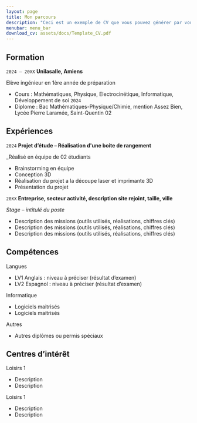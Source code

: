 ```yaml
---
layout: page
title: Mon parcours
description: "Ceci est un exemple de CV que vous pouvez générer par vous-même"
menubar: menu_bar
download_cv: assets/docs/Template_CV.pdf
---
```


## Formation 

`2024 – 20XX`
**Unilasalle, Amiens**

Elève ingénieur en 1ère année de préparation
* Cours : Mathématiques, Physique, Electrocinétique, Informatique, Développement de soi
`2024`
* Diplome : Bac Mathématiques-Physique/Chimie, mention Assez Bien, Lycée Pierre Laramée, Saint-Quentin 02

## Expériences

`2024` **Projet d’étude – Réalisation d'une boite de rangement**

_Réalisé en équipe de 02 étudiants
* Brainstorming en équipe
* Conception 3D
* Réalisation du projet a la découpe laser et imprimante 3D
* Présentation du projet


`20XX` **Entreprise, secteur activité, description site rejoint, taille, ville**

_Stage – intitulé du poste_
* Description des missions (outils utilisés, réalisations, chiffres clés)
* Description des missions (outils utilisés, réalisations, chiffres clés)
* Description des missions (outils utilisés, réalisations, chiffres clés)


## Compétences

Langues
* LV1 Anglais : niveau à préciser (résultat d’examen)
* LV2 Espagnol : niveau à préciser (résultat d’examen)

Informatique
* Logiciels maitrisés
* Logiciels maitrisés

Autres
* Autres diplômes ou permis spéciaux

## Centres d’intérêt

Loisirs 1
* Description 
* Description 

Loisirs 1
* Description 
* Description 

